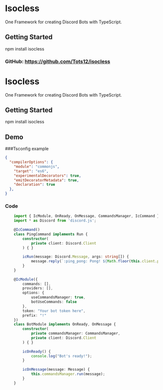 # Isocless

One Framework for creating Discord Bots with TypeScript.

## Getting Started

npm install isocless

### GitHub: https://github.com/Tots12/isocless

# Isocless
One Framework for creating Discord Bots with TypeScript.

## Getting Started
npm install isocless

## Demo

###Tsconfig example

```JSON
{
  "compilerOptions": {
    "module": "commonjs",
    "target": "es6",
    "experimentalDecorators": true,
    "emitDecoratorMetadata": true,
    "declaration": true
  },
}
```

### Code

```TypeScript
    import { IcModule, OnReady, OnMessage, CommandsManager, IcCommand } from 'isocless';
    import * as Discord from 'discord.js';
 
    @IcCommand()
    class PingCommand implements Run {
        constructor(
            private client: Discord.Client
        ) { }
 
        icRun(message: Discord.Message, args: string[]) {
            message.reply(`:ping_pong: Pong! ${Math.floor(this.client.ping)}`);
        }
    }
 
    @IcModule({
        commands: [],
        providers: [],
        options: {
            useCommandsManager: true,
            botUseCommands: false
        },
        token: "Your bot token here",
        prefix: "!"
    })
    class BotModule implements OnReady, OnMessage {
        constructor(
            private commandsManager: CommandsManager,
            private client: Discord.Client
        ) { }
 
        icOnReady() {
            console.log("Bot's ready!");
        }
 
        icOnMessage(message: Message) {
            this.commandsManager.run(message);
        }
    }
```
